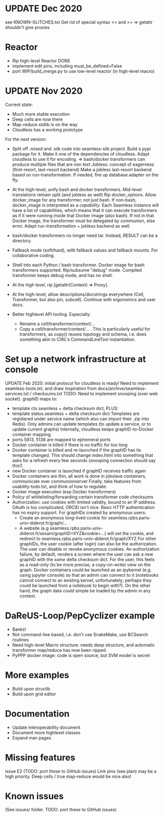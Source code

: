 UPDATE Dec 2020
===============
see KNOWN-GLITCHES.txt
Get rid of special syntax << and >>
   => getattr shouldn't give proxies

Reactor
=======
- Rip high-level Reactor DONE
- implement edit pins, including must_be_defined=False
- port WIP/build_merge.py to use low-level reactor (in high-level macro)

UPDATE Nov 2020
===============
Current state:
- Much more stable execution
- Deep cells are now there
- Map-reduce stdlib is on the way
- Cloudless has a working prototype

For the next version:
- Split off .mixed and .silk code into seamless-silk project.
  Build a pypi package for it.
  Make it one of the dependencies of cloudless.
  Adapt cloudless to use it for encoding.
  => bash/docker transformers can produce multiple files that are non text
  Jobless: concept of eagerness (first-resort, last-resort backend)
  Make a jobless last-resort backend based on run-transformation. If needed, fire up database adapter on the fly.


- At the high-level, unify bash and docker transformers. Mid-level translations remain split (and jobless as well)
  Rip docker_options.
  Allow docker_image for any transformer, not just bash. If non-bash, docker_image is interpreted as a *capability*.
  Each Seamless instance will have a list of capabilities, which means that it can execute transformers as if it were
   running inside that Docker image (also bash).
  If not in that Docker image, the transformer *must* be delegated by communion, else error.
  Adapt run-transformation + jobless backend as well.

- bash/docker transformers no longer need tar. Instead, RESULT can be a directory.

- Fallback mode (soft/hard), with fallback values and fallback mounts. For collaborative coding.

- Shell into each Python / bash transformer. Docker image for bash transformers supported.
Rip/subsume "debug" mode. Compiled transformer keeps debug mode, and has no shell.

- At the high level, rip [getattr(Context) => Proxy].
- At the high-level, allow descriptions/docstrings everywhere (Cell, Transformer, but also pin, subcell).
  Continue with ergonomics and user docs.

- Better highlevel API tooling. Especially:
  - Rename a cell/transformer/context/...
  - Copy a cell/transformer/context/... .
    This is particularly useful for transformers, as copy() reuses topology and schema,
    i.e. does something akin to CWL's CommandLineTool instantiation.

Set up a network infrastructure at console
==========================================
UPDATE Feb 2020: initial protocol for cloudless is ready!
Need to implement seamless-tools.txt,
 and draw inspiration from docs/archive/seamless-services.txt / checksums.txt
  TODO: Need to implement snooping (over web socket).
graphID maps to:
  - template ctx.seamless + delta checksum dict,
    PLUS:
  - template status.seamless + delta checksum dict
  Templates are registered under service name (which also can import their .zip into Redis). Only admins can update templates (to update a service, or to update current graphs)
Internally, cloudless keeps graphID-to-Docker container mapping;
  - ports 5813, 5138 are mapped to ephemeral ports
  - Docker container is killed if there is no traffic for too long
  - Docker container is killed and re-launched if the graphID has its template changed. This should change index.html into something that asks for a refresh every few seconds (snooping connection should say this!)
  - new Docker container is launched if graphID receives traffic again
  - Docker containers are thin, all work is done in jobslave containers,
    communicate over communionserver
Finally, take features from usability-todo.txt, and think of how to regulate:
- Docker image execution (esp Docker transformers)
- Policy of whitelisting/forwarding certain transformer code checksums
- Authorization: use cookies with limited validity, bound to an IP address.
 OAuth is too complicated, ORCID isn't nice. Basic HTTP authentication has no expiry support.
For graphIDs created by anonymous users:
  - Create an anonymous long-lived cookie for seamless.rpbs.paris-univ-diderot.fr/graph/...
  - A website (e.g seamless.rpbs.paris-univ-diderot.fr/sesam/graphID=XYZ&cookie=...) will set the cookie,
    and redirect to seamless.rpbs.paris-univ-diderot.fr/graph/XYZ
For other graphIDs, the user cookie (after login) can also be the authorization. The user can disable or revoke
 anonymous cookies.
An authorization failure, by default, renders a screen where the user can ask a *new* graphID with the *same*
delta checksum dict. For the user, this feels as a read-only (to be more precise, a copy-on-write) view on the graph.
Docker containers could be launched as an ipykernel (e.g. using jupyter console) so that an admin can connect
 to it (notebooks cannot connect to an existing kernel, unfortunately; perhaps they could be launched from
 a notebook to begin with?). On the other hand, the graph data could simple be loaded by the admin in any context.

DaReUS-Loop/PepCyclizer example
===============================
  - Banks!
  - Not command-line based, i.e. don't use SnakeMake, use BCSearch routines
  - Need high-level Macro structure: needs deep structure, and automatic transformer
    map/reduce has now been ripped.
  - PyPPP docker image: code is open source, but SVM model is secret

More examples
============
- Build upon struclib
- Build upon grid editor


Documentation
=============
- Update interoperability document
- Document more highlevel classes
- Expand man pages

Missing features
================
issue E2 (TODO: port these to GitHub issues)
Link pins (see plan) may be a high priority.
Deep cells / true map-reduce would be nice also!

Known issues
============
(See issues/ folder. TODO: port these to GitHub issues)
